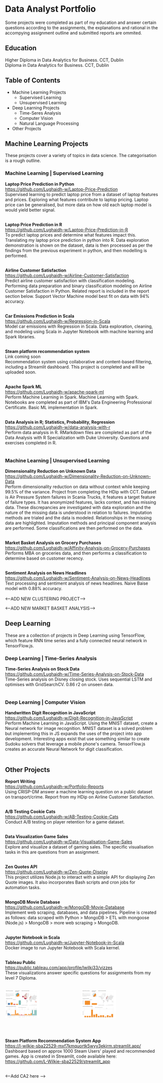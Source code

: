 # Data Analyst Portfolio

Some projects were completed as part of my education and answer certain questions according to the assignments, 
the explanations and rational in the accompying assignment outline and submitted reports are ommited.

## Education

Higher Diploma in Data Analytics for Business. CCT, Dublin<br>
Diploma in Data Analytics for Business. CCT, Dublin


## Table of Contents

- Machine Learning Projects
  - Supervised Learning
  - Unsupervised Learning
- Deep Learning Projects
  - Time-Seres Analysis
  - Computer Vision
  - Natural Language Processing
- Other Projects



## Machine Learning Projects
These projects cover a variety of topics in data science.
The categorisation is a rough outline.


### Machine Learning | Supervised Learning

<b>Laptop Price Prediction in Python</b><br>
https://github.com/Lughaidh-w/Laptop-Price-Prediction<br>
Supervised learning to predict laptop price from a dataset of laptop features and prices.
Exploring what features contribute to laptop pricing.
Laptop price can be generalised, but more data on how old each laptop model is would yield better signal.
<br><br>

<b>Laptop Price Prediction in R</b><br>
https://github.com/Lughaidh-w/Laptop-Price-Prediction-in-R<br>
To predict laptop prices and determine what features impact this.
Translating my laptop price prediction in python into R. 
Data exploration demonstration is shown on the dataset, data is then processed as per the findings from the previous experiment in python, and then modelling is performed.
<br><br>

<b>Airline Customer Satisfaction</b><br>
https://github.com/Lughaidh-w/Airline-Customer-Satisfaction<br>
Predict airline customer satisfaction with classification modeling.
Performing data preparation and binary classification modeling on Airline Customer Satisfaction in Python. Related report is included in the report section below.
Support Vector Machine model best fit on data with 94% accuracy.
<br><br>

<b>Car Emissions Prediction in Scala</b><br>
https://github.com/Lughaidh-w/Regression-in-Scala<br>
Model car emissions with Regression in Scala.
Data exploration, cleaning, and modeling using Scala in Jupyter Notebook with machine learning and Spark libraries.
<br><br>

<b>Steam platform recommendation system</b><br>
Link coming soon<br>
Recommendation system using collaborative and content-based filtering, including a Streamlit dashboard.
This project is completed and will be uploaded soon.
<br><br>

<b>Apache Spark ML</b><br>
https://github.com/Lughaidh-w/apache-spark-ml<br>
Perform Machine Learning in Spark.
Machine Learning with Spark. Notebooks are completed as part of IBM's Data Engineering Professional Certificate.
Basic ML implementation in Spark.
<br><br>

<b>Data Analysis in R; Statistics, Probability, Regression</b><br>
https://github.com/Lughaidh-w/data-analysis-with-r<br>
Perform data analysis in R.
RMarkdown files are completed as part of the Data Analysis with R Specialization with Duke University.
Questions and exercises completed in R.
<br><br>

### Machine Learning | Unsupervised Learning

<b>Dimensionality Reduction on Unknown Data</b><br>
https://github.com/Lughaidh-w/Dimensionality-Reduction-on-Unknown-Data<br>
Perform dimensionality reduction on data without context while keeping 99.5% of the variance.
Project from completing the HDip with CCT. Dataset is Air Pressure System failures in Scania Trucks, it features a target feature of failure types. It has anonymized features, lacks context, and has missing data. These discrepancies are investigated with data exploration and the nature of the missing data is understood in relation to failures. Imputation methods are trialed and the data is modeled.
Relationships in the missing data are highlighted. Imputation methods and principal component analysis are performed. Some classifications are then performed on the data.
<br><br>

<b>Market Basket Analysis on Grocery Purchases</b><br>
https://github.com/Lughaidh-w/Affinity-Analysis-on-Grocery-Purchases<br>
Performs MBA on groceries data, and then performs a classification to determine based on customer recency.<br><br>

<b>Sentiment Analysis on News Headlines</b><br>
https://github.com/Lughaidh-w/Sentiment-Analysis-on-News-Headlines<br>
Text processing and sentiment analysis of news headlines.
Naive Baise model with 0.88% accuracy.<br><br>
<--ADD NEW CLUSTERING PROJECT-->

<--ADD NEW MARKET BASKET ANALYSIS-->

## Deep Learning

These are a collection of projects in Deep Learning using TensorFlow, which feature RNN time series and a fully connected neural network in TensorFlow.js.

### Deep Learning | Time-Series Analysis

<b>Time-Series Analysis on Stock Data</b><br>
https://github.com/Lughaidh-w/Time-Series-Analysis-on-Stock-Data<br>
Time-Series analysis on Disney closing stock. Uses sequential LSTM and optimises with GridSearchCV.
0.86 r2 on unseen data.
<br><br>

<!-- Todo: Add multivaritive Time-Series Analysis on Wind Speed -->


### Deep Learning | Computer Vision

<b>Handwritten Digit Recognition in JavaScript</b><br>
https://github.com/Lughaidh-w/Digit-Recognition-in-JavaScript<br>
Perform Machine Learning in JavaScript.
Using the MNIST dataset, create a Neural network for image recognition. MNIST dataset is a solved problem but implementing this in JS expands the uses of the project into app development. Interesting apps exist that use something similar to create Sudoku solvers that leverage a mobile phone's camera.
TensorFlow.js creates an accurate Neural Network for digit classification.
<br><br>


## Other Projects


<b>Report Writing</b><br>
https://github.com/Lughaidh-w/Portfolio-Reports<br>
Using CRISP-DM answer a machine learning question on a public dataset on transport/crime.
Report from my HDip on Airline Customer Satisfaction.
<br><br>


<b>A/B Testing Cookie Cats</b><br>
https://github.com/Lughaidh-w/AB-Testing-Cookie-Cats<br>
Conduct A/B testing on player retention for a game dataset.
<br><br>


<b>Data Visualization Game Sales</b><br>
https://github.com/Lughaidh-w/Data-Visualisation-Game-Sales<br>
Explore and visualize a dataset of gaming sales.
The specific visualisation tasks in this are questions from an assignment. 
<br><br>

<b>Zen Quotes API</b><br>
https://github.com/Lughaidh-w/Zen-Quote-Display<br>
This project utilizes Node.js to interact with a simple API for displaying Zen Quote images. It also incorporates Bash scripts and cron jobs for automation tasks.
<br><br>


<b>MongoDB Movie Database</b><br>
https://github.com/Lughaidh-w/MongoDB-Movie-Database<br>
Implement web scraping, databases, and data pipelines.
Pipeline is created as follows: data scraped with Python > MongoDB > ETL with mongoose (Node.js) > MongoDB > more web scraping > MongoDB.
<br><br>

<b>Jupyter Notebook in Scala</b><br>
https://github.com/Lughaidh-w/Jupyter-Notebook-in-Scala<br>
Docker image to run Jupyter Notebook with Scala kernel.
<br><br>

<b>Tableau Public</b><br>
https://public.tableau.com/app/profile/lwilki33/vizzes<br>
These visualizations answer specific questions for assignments from my level 7 Diploma.
<br><br>

<div style="display: flex; flex-direction: row; justify-content: space-around;">
  <div>
    <img src="assets/dashboard1.png" alt="Global Office Sales - Dashboard 1" style="width: 45%;">
  </div>
  <div>
    <img src="assets/dashboard2.png" alt="Global Office Sales - Dashboard 2" style="width: 45%;">
  </div>
</div>

<br><br>

<b>Steam Platform Recommendation System App</b><br>
https://l-wilkie-sba22529-mxf7kmquortk5wyy3ekjrm.streamlit.app/<br>
Dashboard based on approx 1000 Steam Users' played and recommended games.
App is created in Streamlit, code available here: https://github.com/L-Wilkie-sba22529/streamlit_app
<br><br>

<--Add CA2 here -->
